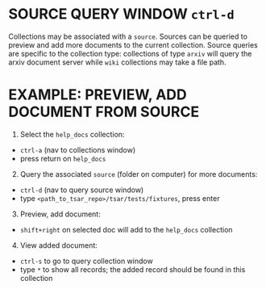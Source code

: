 # SOURCE QUERY WINDOW `ctrl-d`

Collections may be associated with a `source`.  Sources can be queried to preview and add more documents to the current collection.  Source queries are specific to the collection type: collections of type `arxiv` will query the arxiv document server while `wiki` collections may take a file path.

# EXAMPLE: PREVIEW, ADD DOCUMENT FROM SOURCE 

1) Select the `help_docs` collection:
  - `ctrl-a` (nav to collections window)
  - press return on `help_docs`

2) Query the associated `source` (folder on computer) for more documents:
  - `ctrl-d` (nav to query source window)
  - type `<path_to_tsar_repo>/tsar/tests/fixtures`, press enter

3) Preview, add document:
  - `shift+right` on selected doc will add to the `help_docs` collection

4) View added document:
  - `ctrl-s` to go to query collection window
  - type `*` to show all records; the added record should be found in this collection
